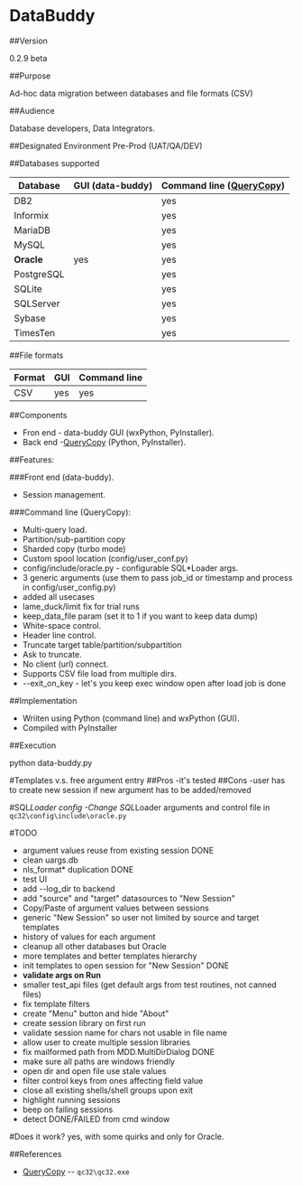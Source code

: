 # DataBuddy
##Version

0.2.9 beta

##Purpose

Ad-hoc data migration between databases and file formats (CSV)

##Audience

Database developers, Data Integrators.

##Designated Environment
Pre-Prod (UAT/QA/DEV)

##Databases supported

Database | GUI (data-buddy) | Command line ([QueryCopy](https://github.com/QueryCopy/QueryCopy-for-Oracle))
---------|---- | -------------
DB2      |  | yes
Informix |  | yes
MariaDB    |  | yes
MySQL    |  | yes
**Oracle**   | yes | yes
PostgreSQL|  | yes
SQLite|  | yes
SQLServer|   | yes
Sybase   |  | yes
TimesTen|  | yes


##File formats

Format | GUI | Command line
---------|---- | -------------
CSV   | yes | yes


##Components
- Fron end - data-buddy GUI (wxPython, PyInstaller).
- Back end -[QueryCopy](https://github.com/QueryCopy/QueryCopy-for-Oracle) (Python, PyInstaller).
  
##Features:

###Front end (data-buddy).

- Session management.

###Command line (QueryCopy):
- Multi-query load.
- Partition/sub-partition copy
- Sharded copy (turbo mode)
- Custom spool location (config/user_conf.py)
- config/include/oracle.py - configurable SQL*Loader args.
- 3 generic arguments (use them to pass job_id or timestamp and process in config/user_config.py)
- added all usecases
- lame_duck/limit fix for trial runs
- keep_data_file param (set it to 1 if you want to keep data dump)
- White-space control.
- Header line control.
- Truncate target table/partition/subpartition
- Ask to truncate.
- No client (url) connect.
- Supports CSV file load from multiple dirs.
- --exit_on_key - let's you keep exec window open after load job is done

##Implementation

- Wriiten using Python (command line) and wxPython (GUI).
- Compiled with PyInstaller
 
##Execution

python data-buddy.py

#Templates v.s. free argument entry
##Pros
-it's tested
##Cons
-user has to create new session if new argument has to be added/removed

#SQL*Loader config
-Change SQL*Loader arguments and control file in ```qc32\config\include\oracle.py```

#TODO
- argument values reuse from existing session DONE
- clean uargs.db
- nls_format* duplication DONE
- test UI
- add --log_dir to backend
- add "source" and "target" datasources to "New Session"
- Copy/Paste of argument values between sessions
- generic "New Session" so user not limited by source and target templates
- history of values for each argument
- cleanup all other databases but Oracle
- more templates and better templates hierarchy
- init templates to open session for "New Session" DONE
- **validate args on Run**
- smaller test_api files (get default args from test routines, not canned files)
- fix template filters
- create "Menu" button and hide "About"
- create session library on first run
- validate session name for chars not usable in file name
- allow user to create multiple session libraries
- fix mailformed path from MDD.MultiDirDialog DONE
- make sure all paths are windows friendly
- open dir and open file use stale values
- filter control keys from ones affecting field value
- close all existing shells/shell groups upon exit
- highlight running sessions
- beep on failing sessions
- detect DONE/FAILED from cmd window

#Does it work?
yes, with some quirks and only for Oracle. 

##References
* [QueryCopy](https://github.com/QueryCopy/QueryCopy-for-Oracle) -- `qc32\qc32.exe`

